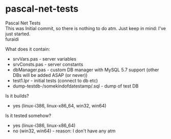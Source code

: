# pascal-net-tests
Pascal Net Tests<br>
This was Initial commit, so there is nothing to do atm. Just keep in mind: I've just started.<br>
furaidi<br>

What does it contain:
 - srvVars.pas - server variables
 - srvConsts.pas - server constants
 - dbManager.pas - custom DB manager with MySQL 5.7 support (other DBs will be added ASAP (or never))
 - test1.lpr - initial tests (connect to db etc)
 - dump-testdb-/somekindofdatestamp/.sql - dump of test DB 

Is it builds?
 - yes (linux-i386, linux-x86_64, win32, win64)
 
Is it tested somehow?
 - yes (linux-i386, linux-x86_64)
 - no (win32, win64) - reason: I don't have any atm
